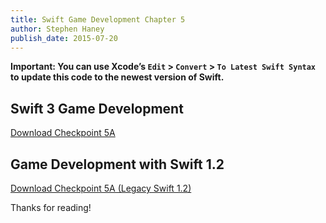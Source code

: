 ```yaml
---
title: Swift Game Development Chapter 5
author: Stephen Haney
publish_date: 2015-07-20
---
```


**Important: You can use Xcode’s `Edit` > `Convert` > `To Latest Swift Syntax` to update this code to the newest version of Swift.**

## Swift 3 Game Development

<a href="https://github.com/StephenHaney/game-development-with-swift-assets/blob/main/chapter-5/swift-3/Checkpoint-5A.zip?raw=true">Download Checkpoint 5A</a>

## Game Development with Swift 1.2

<a href="https://github.com/StephenHaney/game-development-with-swift-assets/blob/main/chapter-5/swift-1/Checkpoint-5A.zip?raw=true">Download Checkpoint 5A (Legacy Swift 1.2)</a>

Thanks for reading!

